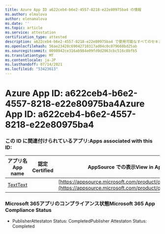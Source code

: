 ```yaml
---
title: Azure App ID a622ceb4-b6e2-4557-8218-e22e80975ba4 の情報
ms.author: elmalova
author: elenamalova
ms.date: ''
ms.topic: article
ms.service: attestation
certification_type: attested
description: a622ceb4-b6e2-4557-8218-e22e80975ba4 で使用可能なすべてのセキュリティおよびコンプライアンス情報。
ms.openlocfilehash: 56ae23428c69042710317ad04c0c079668bd25ab
ms.sourcegitcommit: 0098942ce316ab984e09fd9d2063cbc516c8bfb5
ms.translationtype: MT
ms.contentlocale: ja-JP
ms.lasthandoff: 07/14/2021
ms.locfileid: "53423613"
---
```

# <a name="azure-app-id-a622ceb4-b6e2-4557-8218-e22e80975ba4"></a><span data-ttu-id="f548e-103">Azure App ID: a622ceb4-b6e2-4557-8218-e22e80975ba4</span><span class="sxs-lookup"><span data-stu-id="f548e-103">Azure App ID: a622ceb4-b6e2-4557-8218-e22e80975ba4</span></span>


### <a name="apps-associated-with-this-id"></a><span data-ttu-id="f548e-104">この ID に関連付けられているアプリ:</span><span class="sxs-lookup"><span data-stu-id="f548e-104">Apps associated with this ID:</span></span>
| <span data-ttu-id="f548e-105">**アプリ名**</span><span class="sxs-lookup"><span data-stu-id="f548e-105">**App name**</span></span> | <span data-ttu-id="f548e-106">**認定**</span><span class="sxs-lookup"><span data-stu-id="f548e-106">**Certified**</span></span> | <span data-ttu-id="f548e-107">**AppSource での表示**</span><span class="sxs-lookup"><span data-stu-id="f548e-107">**View in AppSource**</span></span> |
|-|-|-|
| [<span data-ttu-id="f548e-108">Text</span><span class="sxs-lookup"><span data-stu-id="f548e-108">Text</span></span>](https://docs.microsoft.com/en-us/microsoft-365-app-certification/forward/WA200000383) |  | [https://appsource.microsoft.com/product/office/WA200000383](https://appsource.microsoft.com/product/office/WA200000383) |

### <a name="microsoft-365-app-compliance-status"></a><span data-ttu-id="f548e-109">Microsoft 365アプリのコンプライアンス状態</span><span class="sxs-lookup"><span data-stu-id="f548e-109">Microsoft 365 App Compliance Status</span></span>
- <span data-ttu-id="f548e-110">PublisherAttestaton Status: Completed</span><span class="sxs-lookup"><span data-stu-id="f548e-110">Publisher Attestaton Status: Completed</span></span>
